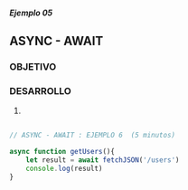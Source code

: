 ##### Ejemplo 05
## ASYNC - AWAIT 

### OBJETIVO

### DESARROLLO
1. 

```javascript

// ASYNC - AWAIT : EJEMPLO 6  (5 minutos)

async function getUsers(){
    let result = await fetchJSON('/users')
    console.log(result)
}
```
